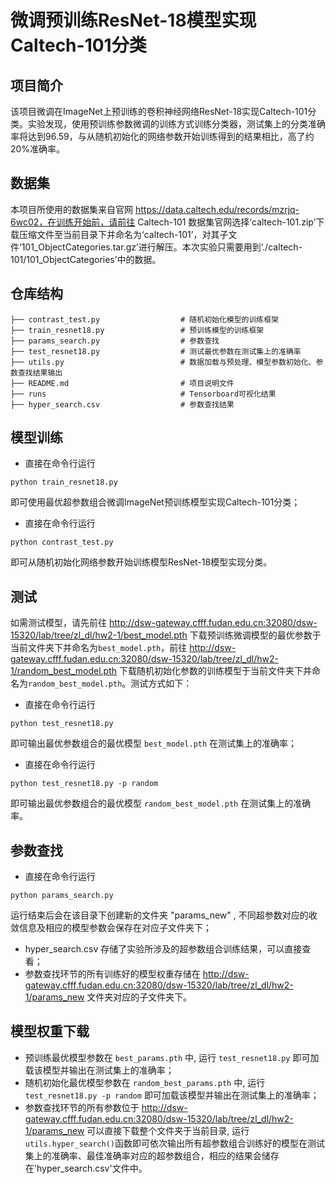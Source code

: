 # 微调预训练ResNet-18模型实现Caltech-101分类
## 项目简介
该项目微调在ImageNet上预训练的卷积神经网络ResNet-18实现Caltech-101分类。实验发现，使用预训练参数微调的训练方式训练分类器，测试集上的分类准确率将达到96.59，与从随机初始化的网络参数开始训练得到的结果相比，高了约20%准确率。
## 数据集
本项目所使用的数据集来自官网 https://data.caltech.edu/records/mzrjq-6wc02，在训练开始前，请前往 Caltech-101 数据集官网选择‘caltech-101.zip’下载压缩文件至当前目录下并命名为‘caltech-101’，对其子文件‘101\_ObjectCategories.tar.gz’进行解压。本次实验只需要用到‘./caltech-101/101\_ObjectCategories’中的数据。
## 仓库结构
```
├── contrast_test.py                  # 随机初始化模型的训练框架
├── train_resnet18.py                 # 预训练模型的训练框架
├── params_search.py                  # 参数查找
├── test_resnet18.py                  # 测试最优参数在测试集上的准确率
├── utils.py                          # 数据加载与预处理、模型参数初始化、参数查找结果输出
├── README.md                         # 项目说明文件
├── runs                              # Tensorboard可视化结果
├── hyper_search.csv                  # 参数查找结果
```
## 模型训练
- 直接在命令行运行
<pre><code>python train_resnet18.py</code></pre>
即可使用最优超参数组合微调ImageNet预训练模型实现Caltech-101分类；
- 直接在命令行运行
<pre><code>python contrast_test.py</code></pre>
即可从随机初始化网络参数开始训练模型ResNet-18模型实现分类。
## 测试
如需测试模型，请先前往 http://dsw-gateway.cfff.fudan.edu.cn:32080/dsw-15320/lab/tree/zl_dl/hw2-1/best_model.pth 下载预训练微调模型的最优参数于当前文件夹下并命名为`best_model.pth`，前往 http://dsw-gateway.cfff.fudan.edu.cn:32080/dsw-15320/lab/tree/zl_dl/hw2-1/random_best_model.pth 下载随机初始化参数的训练模型于当前文件夹下并命名为`random_best_model.pth`。测试方式如下：
- 直接在命令行运行
<pre><code>python test_resnet18.py</code></pre>
即可输出最优参数组合的最优模型 `best_model.pth` 在测试集上的准确率；
- 直接在命令行运行
<pre><code>python test_resnet18.py -p random</code></pre>
即可输出最优参数组合的最优模型 `random_best_model.pth` 在测试集上的准确率。
## 参数查找
- 直接在命令行运行
<pre><code>python params_search.py</code></pre>
运行结束后会在该目录下创建新的文件夹 "params_new" , 不同超参数对应的收敛信息及相应的模型参数会保存在对应子文件夹下；
- hyper_search.csv 存储了实验所涉及的超参数组合训练结果，可以直接查看；
- 参数查找环节的所有训练好的模型权重存储在 http://dsw-gateway.cfff.fudan.edu.cn:32080/dsw-15320/lab/tree/zl_dl/hw2-1/params_new 文件夹对应的子文件夹下。
## 模型权重下载
- 预训练最优模型参数在 `best_params.pth` 中, 运行 `test_resnet18.py` 即可加载该模型并输出在测试集上的准确率；
- 随机初始化最优模型参数在 `random_best_params.pth` 中, 运行 `test_resnet18.py -p random` 即可加载该模型并输出在测试集上的准确率；
- 参数查找环节的所有参数位于 http://dsw-gateway.cfff.fudan.edu.cn:32080/dsw-15320/lab/tree/zl_dl/hw2-1/params_new 可以直接下载整个文件夹于当前目录, 运行`utils.hyper_search()`函数即可依次输出所有超参数组合训练好的模型在测试集上的准确率、最佳准确率对应的超参数组合，相应的结果会储存在'hyper_search.csv'文件中。

